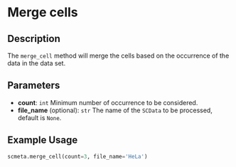 # Merge cells

## Description

The `merge_cell` method will merge the cells based on the occurrence of the data in the data set. 


## Parameters

- **count**: `int` Minimum number of occurrence to be considered.
- **file_name** (optional): `str` The name of the `SCData` to be processed, default is `None`.


## Example Usage

```python
scmeta.merge_cell(count=3, file_name='HeLa')
```